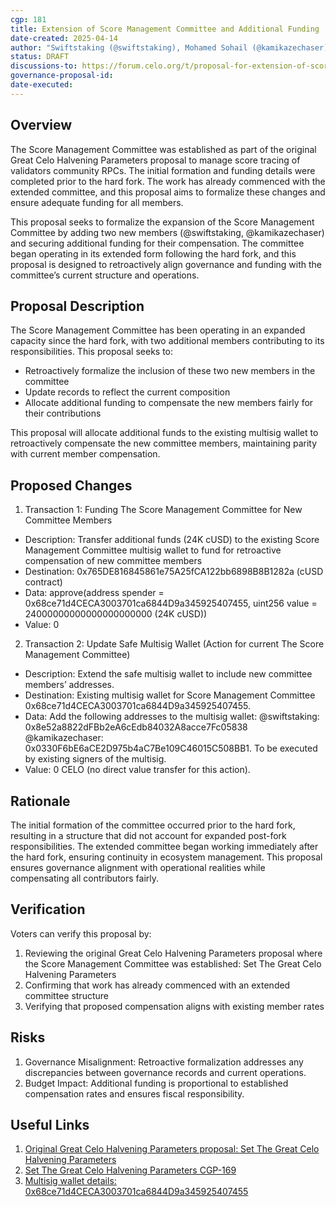 ```yaml
---
cgp: 181
title: Extension of Score Management Committee and Additional Funding
date-created: 2025-04-14
author: "Swiftstaking (@swiftstaking), Mohamed Sohail (@kamikazechaser)"
status: DRAFT
discussions-to: https://forum.celo.org/t/proposal-for-extension-of-score-management-committee-and-additional-funding/10958?u=kamikazechaser
governance-proposal-id:
date-executed:
---
```


## Overview

The Score Management Committee was established as part of the original Great
Celo Halvening Parameters proposal to manage score tracing of validators
community RPCs. The initial formation and funding details were completed prior
to the hard fork. The work has already commenced with the extended committee,
and this proposal aims to formalize these changes and ensure adequate funding
for all members.

This proposal seeks to formalize the expansion of the Score Management Committee
by adding two new members (@swiftstaking, @kamikazechaser) and securing
additional funding for their compensation. The committee began operating in its
extended form following the hard fork, and this proposal is designed to
retroactively align governance and funding with the committee’s current
structure and operations.

## Proposal Description

The Score Management Committee has been operating in an expanded capacity since
the hard fork, with two additional members contributing to its responsibilities.
This proposal seeks to:

- Retroactively formalize the inclusion of these two new members in the
  committee
- Update records to reflect the current composition
- Allocate additional funding to compensate the new members fairly for their
  contributions

This proposal will allocate additional funds to the existing multisig wallet to
retroactively compensate the new committee members, maintaining parity with
current member compensation.

## Proposed Changes

1. Transaction 1: Funding The Score Management Committee for New Committee
   Members

- Description: Transfer additional funds (24K cUSD) to the existing Score
  Management Committee multisig wallet to fund for retroactive compensation of
  new committee members
- Destination: 0x765DE816845861e75A25fCA122bb6898B8B1282a (cUSD contract)
- Data: approve(address spender = 0x68ce71d4CECA3003701ca6844D9a345925407455,
  uint256 value = 24000000000000000000000 (24K cUSD))
- Value: 0

2. Transaction 2: Update Safe Multisig Wallet (Action for current The Score
   Management Committee)

- Description: Extend the safe multisig wallet to include new committee members’
  addresses.
- Destination: Existing multisig wallet for Score Management Committee
  0x68ce71d4CECA3003701ca6844D9a345925407455.
- Data: Add the following addresses to the multisig wallet: @swiftstaking:
  0x8e52a8822dFBb2eA6cEdb84032A8acce7Fc05838 @kamikazechaser:
  0x0330F6bE6aCE2D975b4aC7Be109C46015C508BB1. To be executed by existing signers
  of the multisig.
- Value: 0 CELO (no direct value transfer for this action).

## Rationale

The initial formation of the committee occurred prior to the hard fork,
resulting in a structure that did not account for expanded post-fork
responsibilities. The extended committee began working immediately after the
hard fork, ensuring continuity in ecosystem management. This proposal ensures
governance alignment with operational realities while compensating all
contributors fairly.

## Verification

Voters can verify this proposal by:

1. Reviewing the original Great Celo Halvening Parameters proposal where the
   Score Management Committee was established: Set The Great Celo Halvening
   Parameters
2. Confirming that work has already commenced with an extended committee
   structure
3. Verifying that proposed compensation aligns with existing member rates

## Risks

1. Governance Misalignment: Retroactive formalization addresses any
   discrepancies between governance records and current operations.
2. Budget Impact: Additional funding is proportional to established compensation
   rates and ensures fiscal responsibility.

## Useful Links

1. [Original Great Celo Halvening Parameters proposal: Set The Great Celo
   Halvening Parameters](https://forum.celo.org/t/set-the-great-celo-halvening-parameters/10455/)
2. [Set The Great Celo Halvening Parameters CGP-169](https://github.com/celo-org/governance/blob/main/CGPs/cgp-0169.md)
3. [Multisig wallet details: 0x68ce71d4CECA3003701ca6844D9a345925407455](https://app.safe.global/home?safe=celo:0x68ce71d4CECA3003701ca6844D9a345925407455)
